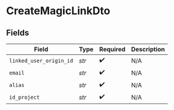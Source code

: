 # CreateMagicLinkDto


## Fields

| Field                   | Type                    | Required                | Description             |
| ----------------------- | ----------------------- | ----------------------- | ----------------------- |
| `linked_user_origin_id` | *str*                   | :heavy_check_mark:      | N/A                     |
| `email`                 | *str*                   | :heavy_check_mark:      | N/A                     |
| `alias`                 | *str*                   | :heavy_check_mark:      | N/A                     |
| `id_project`            | *str*                   | :heavy_check_mark:      | N/A                     |
